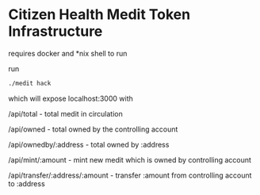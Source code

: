 # Citizen Health Medit Token Infrastructure

requires docker and \*nix shell to run

run
```bash
./medit hack
```

which will expose localhost:3000 with

/api/total - total medit in circulation

/api/owned - total owned by the controlling account

/api/ownedby/:address - total owned by :address

/api/mint/:amount - mint new medit which is owned by controlling account

/api/transfer/:address/:amount - transfer :amount from controlling
                                 account to :address
